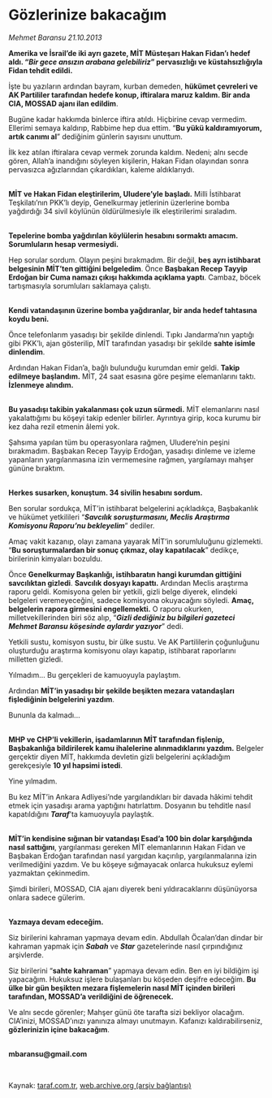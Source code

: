 # Gözlerinize bakacağım

*Mehmet Baransu 21.10.2013*

<div class="yazi"><p><b>Amerika ve İsrail’de iki ayrı gazete, MİT Müsteşarı Hakan Fidan’ı hedef aldı. “<i>Bir gece ansızın arabana gelebiliriz</i>” pervasızlığı ve küstahsızlığıyla Fidan tehdit edildi. </b></p>
<p>İşte bu yazıların ardından bayram, kurban demeden, <b>hükümet çevreleri ve AK Partililer tarafından hedefe konup, iftiralara maruz kaldım. Bir anda CIA, MOSSAD ajanı ilan edildim</b>. </p>
<p>Bugüne kadar hakkımda binlerce iftira atıldı. Hiçbirine cevap vermedim. Ellerimi semaya kaldırıp, Rabbime hep dua ettim. “<b>Bu yükü kaldıramıyorum, artık canımı al</b>” dediğinim günlerin sayısını unuttum. </p>
<p>İlk kez atılan iftiralara cevap vermek zorunda kaldım. Nedeni; alnı secde gören, Allah’a inandığını söyleyen kişilerin, Hakan Fidan olayından sonra pervasızca ağızlarından çıkardıkları, kaleme aldıklarıydı. </p>
<p><b><br/>MİT ve Hakan Fidan eleştirilerim, Uludere’yle başladı.</b> Milli İstihbarat Teşkilatı’nın PKK’lı deyip, Genelkurmay jetlerinin üzerlerine bomba yağdırdığı 34 sivil köylünün öldürülmesiyle ilk eleştirilerimi sıraladım. </p>
<p><b><br/>Tepelerine bomba yağdırılan köylülerin hesabını sormaktı amacım. Sorumluların hesap vermesiydi. </b></p>
<p>Hep sorular sordum. Olayın peşini bırakmadım. Bir değil, <b>beş ayrı istihbarat belgesinin MİT’ten gittiğini belgeledim</b>. Önce <b>Başbakan Recep Tayyip Erdoğan bir Cuma namazı çıkışı hakkımda açıklama yaptı</b>. Cambaz, böcek tartışmasıyla sorumluları saklamaya çalıştı. </p>
<p><b><br/>Kendi vatandaşının üzerine bomba yağdıranlar, bir anda hedef tahtasına koydu beni. </b></p>
<p>Önce telefonlarım yasadışı bir şekilde dinlendi. Tıpkı Jandarma’nın yaptığı gibi PKK’lı, ajan gösterilip, MİT tarafından yasadışı bir şekilde <b>sahte isimle dinlendim</b>. </p>
<p>Ardından Hakan Fidan’a, bağlı bulunduğu kurumdan emir geldi. <b>Takip edilmeye başlandım.</b> MİT, 24 saat esasına göre peşime elemanlarını taktı. <b>İzlenmeye alındım.</b> </p>
<p><b><br/>Bu yasadışı takibin yakalanması çok uzun sürmedi.</b> MİT elemanlarını nasıl yakalattığımı bu köşeyi takip edenler bilirler. Ayrıntıya girip, koca kurumu bir kez daha rezil etmenin âlemi yok. </p>
<p>Şahsıma yapılan tüm bu operasyonlara rağmen, Uludere’nin peşini bırakmadım. Başbakan Recep Tayyip Erdoğan, yasadışı dinleme ve izleme yapanların yargılanmasına izin vermemesine rağmen, yargılamayı mahşer gününe bıraktım. </p>
<p><b><br/>Herkes susarken, konuştum. 34 sivilin hesabını sordum. </b></p>
<p>Ben sorular sordukça, MİT’in istihbarat belgelerini açıkladıkça, Başbakanlık ve hükümet yetkilileri “<b><i>Savcılık soruşturmasını, Meclis Araştırma Komisyonu Raporu’nu bekleyelim</i></b>” dediler. </p>
<p>Amaç vakit kazanıp, olayı zamana yayarak MİT’in sorumluluğunu gizlemekti. “<b>Bu soruşturmalardan bir sonuç çıkmaz, olay kapatılacak</b>” dedikçe, birilerinin kimyaları bozuldu. </p>
<p>Önce <b>Genelkurmay Başkanlığı, istihbaratın hangi kurumdan gittiğini savcılıktan gizledi</b>. <b>Savcılık dosyayı kapattı.</b> Ardından Meclis araştırma raporu geldi. Komisyona gelen bir yetkili, gizli belge diyerek, elindeki belgeleri veremeyeceğini, sadece komisyona okuyacağını söyledi. <b>Amaç, belgelerin rapora girmesini engellemekti.</b> O raporu okurken, milletvekillerinden biri söz alıp, “<b><i>Gizli dediğiniz bu bilgileri gazeteci Mehmet Baransu köşesinde aylardır yazıyor</i></b>” dedi. </p>
<p>Yetkili sustu, komisyon sustu, bir ülke sustu. Ve AK Partililerin çoğunluğunu oluşturduğu araştırma komisyonu olayı kapatıp, istihbarat raporlarını milletten gizledi. </p>
<p>Yılmadım... Bu gerçekleri de kamuoyuyla paylaştım. </p>
<p>Ardından <b>MİT’in yasadışı bir şekilde beşikten mezara vatandaşları fişlediğinin belgelerini yazdım</b>. </p>
<p>Bununla da kalmadı...</p>
<p><b><br/>MHP ve CHP’li vekillerin, işadamlarının MİT tarafından fişlenip, Başbakanlığa bildirilerek kamu ihalelerine alınmadıklarını yazdım.</b> Belgeler gerçektir diyen MİT, hakkımda devletin gizli belgelerini açıkladığım gerekçesiyle <b>10 yıl hapsimi istedi</b>. </p>
<p>Yine yılmadım. </p>
<p>Bu kez MİT’in Ankara Adliyesi’nde yargılandıkları bir davada hâkimi tehdit etmek için yasadışı arama yaptığını hatırlattım. Dosyanın bu tehditle nasıl kapatıldığını <b><i>Taraf</i></b>’ta kamuoyuyla paylaştık. </p>
<p><b><br/>MİT’in kendisine sığınan bir vatandaşı Esad’a 100 bin dolar karşılığında nasıl sattığını</b>, yargılanması gereken MİT elemanlarının Hakan Fidan ve Başbakan Erdoğan tarafından nasıl yargıdan kaçırılıp, yargılanmalarına izin verilmediğini yazdım. Ve bu köşeye sığmayacak onlarca hukuksuz eylemi yazmaktan çekinmedim. </p>
<p>Şimdi birileri, MOSSAD, CIA ajanı diyerek beni yıldıracaklarını düşünüyorsa onlara sadece gülerim. </p>
<p><b><br/>Yazmaya devam edeceğim. </b></p>
<p>Siz birilerini kahraman yapmaya devam edin. Abdullah Öcalan’dan dindar bir kahraman yapmak için <b><i>Sabah</i></b> ve <b><i>Star</i></b> gazetelerinde nasıl çırpındığınız arşivlerde. </p>
<p>Siz birilerini “<b>sahte kahraman</b>” yapmaya devam edin. Ben en iyi bildiğim işi yapacağım. Hukuksuz işlere bulaşanları bu köşeden deşifre edeceğim. <b>Bu ülke bir gün beşikten mezara fişlemelerin nasıl MİT içinden birileri tarafından, MOSSAD’a verildiğini de öğrenecek.</b> </p>
<p>Ve alnı secde görenler; Mahşer günü öte tarafta sizi bekliyor olacağım. CIA’inizi, MOSSAD’ınızı yanınıza almayı unutmayın. Kafanızı kaldırabilirseniz, <b>gözlerinizin içine bakacağım</b>.</p><b>
<p><br/>mbaransu@gmail.com</p>
<p></p></b> 
</div>

Kaynak: [taraf.com.tr](m), [web.archive.org (arşiv bağlantısı)](http://web.archive.org/web/20131021201428/http://taraf.com.tr/mehmet-baransu/makale-gozlerinize-bakacagim.htm)

